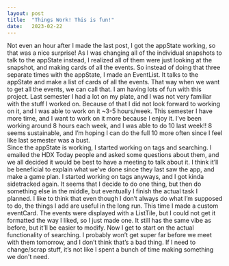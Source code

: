 ```yaml
---
layout: post
title:  "Things Work! This is fun!"
date:   2023-02-22
---
```


Not even an hour after I made the last post, I got the appState working, so that was a nice surprise! As I was changing all of the individual snapshots to talk to the appState instead, I realized all of them were just looking at the snapshot, and making cards of all the events. So instead of doing that three separate times with the appState, I made an EventList. It talks to the appState and make a list of cards of all the events. That way when we want to get all the events, we can call that. I am having lots of fun with this project. Last semester I had a lot on my plate, and I was not very familiar with the stuff I worked on. Because of that I did not look forward to working on it, and I was able to work on it ~3-5 hours/week. This semester I have more time, and I want to work on it more because I enjoy it. I’ve been working around 8 hours each week, and I was able to do 10 last week!! 8 seems sustainable, and I’m hoping I can do the full 10 more often since I feel like last semester was a bust. <br>
Since the appState is working, I started working on tags and searching. I emailed the HDX Today people and asked some questions about them, and we all decided it would be best to have a meeting to talk about it. I think it’ll be beneficial to explain what we’ve done since they last saw the app, and make a game plan. I started working on tags anyways, and I got kinda sidetracked again. It seems that I decide to do one thing, but then do something else in the middle, but eventually I finish the actual task I planned. I like to think that even though I don’t always do what I’m supposed to do, the things I add are useful in the long run. This time I made a custom eventCard. The events were displayed with a ListTile, but I could not get it formatted the way I liked, so I just made one. It still has the same vibe as before, but it’ll be easier to modify. Now I get to start on the actual functionality of searching. I probably won’t get super far before we meet with them tomorrow, and I don’t think that’s a bad thing. If I need to change/scrap stuff, it’s not like I spent a bunch of time making something we don't need. 